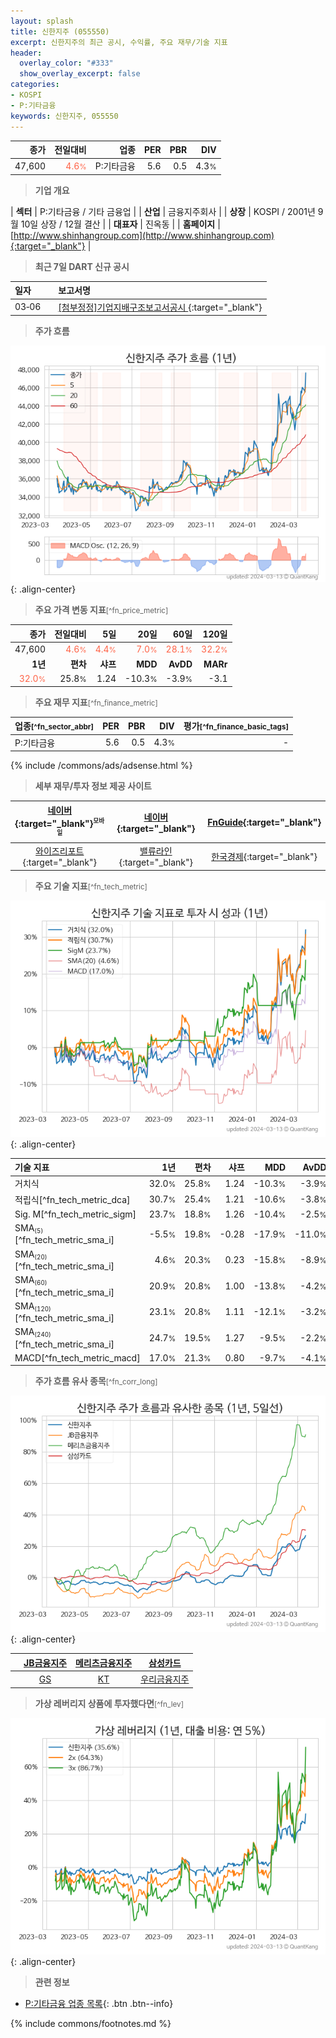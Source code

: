 ```yaml
---
layout: splash
title: 신한지주 (055550)
excerpt: 신한지주의 최근 공시, 수익률, 주요 재무/기술 지표
header:
  overlay_color: "#333"
  show_overlay_excerpt: false
categories:
- KOSPI
- P:기타금융
keywords: 신한지주, 055550
---
```


| **종가** | **전일대비** | **업종** | **PER** | **PBR** | **DIV** |
| -------: | -----------: | -------: | ------: | ------: | ------: |
| 47,600 | <span style="color: tomato">4.6<small>%</small></span> | P:기타금융 | 5.6 | 0.5 | 4.3<small>%</small> |

<!-- more -->


> **기업 개요**<a id="company"></a>

| <span style="white-space:nowrap;">**섹터**</span> | P:기타금융 / 기타 금융업 |
| <span style="white-space:nowrap;">**산업**</span> | 금융지주회사 |
| <span style="white-space:nowrap;">**상장**</span> | KOSPI / 2001년 9월 10일 상장 / 12월 결산 |
| <span style="white-space:nowrap;">**대표자**</span> | 진옥동 |
| <span style="white-space:nowrap;">**홈페이지**</span> | [http://www.shinhangroup.com](http://www.shinhangroup.com){:target="_blank"} |


> **최근 7일 DART 신규 공시**<a id="dart"></a>

| **일자** |      | **보고서명** |
| :------- | :--- | :----------- |
| 03&#x2011;06 | | [[첨부정정]기업지배구조보고서공시              ](https://dart.fss.or.kr/dsaf001/main.do?rcpNo=20240306801041){:target="_blank"} |


> **주가 흐름**<a id="price"></a>

![055550](/stock/images/055550.png){: .align-center}


> **주요 가격 변동 지표**<small>[^fn_price_metric]</small>

| **종가** | **전일대비** | **5일** | **20일** | **60일** | **120일** |
| -------: | -----------: | ------: | -------: | -------: | --------: |
| 47,600 | <span style="color: tomato">4.6<small>%</small></span> | <span style="color: tomato">4.4<small>%</small></span> | <span style="color: tomato">7.0<small>%</small></span> | <span style="color: tomato">28.1<small>%</small></span> | <span style="color: tomato">32.2<small>%</small></span> |
| **1년** | **편차** | **샤프** | **MDD** | **AvDD** | **MARr** |
| <span style="color: tomato">32.0<small>%</small></span> | 25.8<small>%</small> | 1.24 | -10.3<small>%</small> | -3.9<small>%</small> | -3.1 |


> **주요 재무 지표**<small>[^fn_finance_metric]</small>

| **업종**<small>[^fn_sector_abbr]</small> | **PER** | **PBR** | **DIV** | **평가**<small>[^fn_finance_basic_tags]</small> |
| :--------------------------------------- | ------: | ------: | ------: | ----------------------------------------------: |
| P:기타금융 | 5.6 | 0.5 | 4.3<small>%</small> | - |



{% include /commons/ads/adsense.html %}

> **세부 재무/투자 정보 제공 사이트**

| [네이버](https://m.stock.naver.com/domestic/stock/055550/finance/summary){:target="_blank"}<sup><small>모바일</small></sup> | [네이버](https://finance.naver.com/item/coinfo.naver?code=055550){:target="_blank"} | [FnGuide](https://comp.fnguide.com/SVO2/ASP/SVD_Invest.asp?gicode=A055550&MenuYn=Y){:target="_blank"} |
| :---: | :---: | :---: |
| [와이즈리포트](https://comp.wisereport.co.kr/company/c1040001.aspx?cmp_cd=055550){:target="_blank"} | [밸류라인](https://www.valueline.co.kr/finance/summary/055550){:target="_blank"} | [한국경제](https://markets.hankyung.com/stock/055550/financial-summary){:target="_blank"} |


> **주요 기술 지표**<small>[^fn_tech_metric]</small>


![055550](/stock/images/055550_tech.png){: .align-center}

| **기술 지표** | **1년** | **편차** | **샤프** | **MDD** | **AvDD** |
| :------------ | ------: | -----------: | -------: | ------: | -------: |
| 거치식 | 32.0<small>%</small> | 25.8<small>%</small> | 1.24 | -10.3<small>%</small> | -3.9<small>%</small> |
| 적립식[^fn_tech_metric_dca] | 30.7<small>%</small> | 25.4<small>%</small> | 1.21 | -10.6<small>%</small> | -3.8<small>%</small> |
| Sig. M[^fn_tech_metric_sigm] | 23.7<small>%</small> | 18.8<small>%</small> | 1.26 | -10.4<small>%</small> | -2.5<small>%</small> |
| SMA<small><sub>(5)</sub></small>[^fn_tech_metric_sma_i] | -5.5<small>%</small> | 19.8<small>%</small> | -0.28 | -17.9<small>%</small> | -11.0<small>%</small> |
| SMA<small><sub>(20)</sub></small>[^fn_tech_metric_sma_i] | 4.6<small>%</small> | 20.3<small>%</small> | 0.23 | -15.8<small>%</small> | -8.9<small>%</small> |
| SMA<small><sub>(60)</sub></small>[^fn_tech_metric_sma_i] | 20.9<small>%</small> | 20.8<small>%</small> | 1.00 | -13.8<small>%</small> | -4.2<small>%</small> |
| SMA<small><sub>(120)</sub></small>[^fn_tech_metric_sma_i] | 23.1<small>%</small> | 20.8<small>%</small> | 1.11 | -12.1<small>%</small> | -3.2<small>%</small> |
| SMA<small><sub>(240)</sub></small>[^fn_tech_metric_sma_i] | 24.7<small>%</small> | 19.5<small>%</small> | 1.27 | -9.5<small>%</small> | -2.2<small>%</small> |
| MACD[^fn_tech_metric_macd] | 17.0<small>%</small> | 21.3<small>%</small> | 0.80 | -9.7<small>%</small> | -4.1<small>%</small> |


> **주가 흐름 유사 종목**<a id="corr"></a><small>[^fn_corr_long]</small>

![055550](/stock/images/055550_corr.png){: .align-center}

|       | [JB금융지주](/175330/) | [메리츠금융지주](/138040/) | [삼성카드](/029780/) |
| :---: | :------------------------------------: | :------------------------------------: | :------------------------------------: |
|       | [GS](/078930/) | [KT](/030200/) | [우리금융지주](/316140/) |


> **가상 레버리지 상품에 투자했다면**<a id="2x"></a><small>[^fn_lev]</small>

![055550](/stock/images/055550_2x.png){: .align-center}


> **관련 정보**

- [P:기타금융 업종 목록](/stats/sector/kospi_업종_기타금융_종목/){: .btn .btn--info}

{% include commons/footnotes.md %}